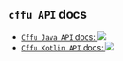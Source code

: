 ## `cffu API` docs

- [`Cffu Java API` docs: ![](https://img.shields.io/github/release/foldright/cffu?label=javadoc&color=339933&logo=microsoft-academic&logoColor=white)](https://foldright.io/api-docs/cffu/)
- [`Cffu Kotlin API` docs: ![](https://img.shields.io/github/release/foldright/cffu?label=dokka&color=339933&logo=kotlin&logoColor=white)](https://foldright.io/api-docs/cffu-kotlin/)
